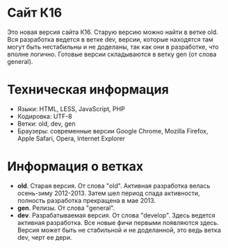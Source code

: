 # Сайт К16

Это новая версия сайта К16. Старую версию можно найти в ветке old.
Вся разработка ведется в ветке dev, версии, которые находятся там могут быть нестабильны и не доделаны, так как они в разработке, что вполне логично. 
Готовые версии складываются в ветку gen (от слова general).

# Техническая информация

 * Языки: HTML, LESS, JavaScript, PHP
 * Кодировка: UTF-8
 * Ветки: old, dev, gen
 * Браузеры: современные версии Google Chrome, Mozilla Firefox, Apple Safari, Opera, Internet Explorer

# Информация о ветках

 * **old**.
 Старая версия. От слова "old". Активная разработка велась осень-зиму 2012-2013. Затем шел период спада активности, полность разработка прекращена в мае 2013.
 * **gen**.
 Релизы. От слова "general".
 * **dev**.
 Разрабатываемая версия. От слова "develop". Здесь ведется активная разработка. Все новые фичи первыми появляются здесь. Версия может быть не стабильной и не доделанной, это ведь ветка dev, черт ее дери.